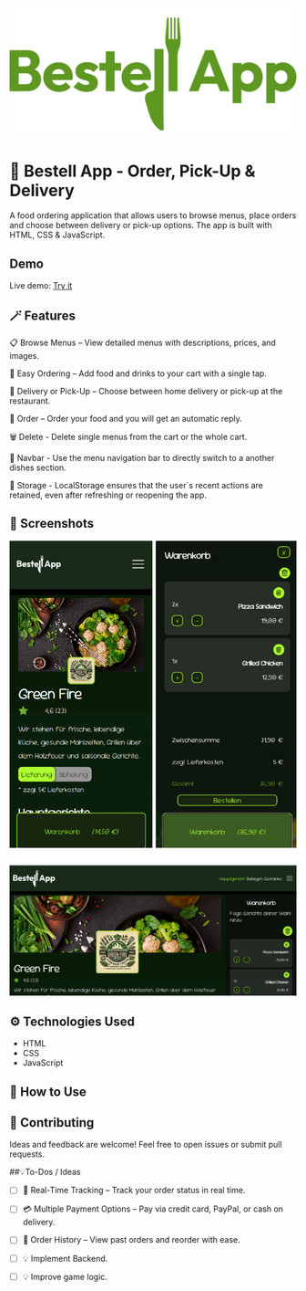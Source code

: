 ![Game Logo](./assets/logo/bestellapp-logo.PNG)

# 🥙 Bestell App - Order, Pick-Up & Delivery

A food ordering application that allows users to browse menus, place orders and choose between delivery or pick-up options. The app is built with HTML, CSS & JavaScript.

## Demo

Live demo: [Try it](https://michelle-bit-web.github.io/bestell-app)

## 🪄 Features

📋 Browse Menus – View detailed menus with descriptions, prices, and images.

🛒 Easy Ordering – Add food and drinks to your cart with a single tap.

🚗 Delivery or Pick-Up – Choose between home delivery or pick-up at the restaurant.

📨 Order – Order your food and you will get an automatic reply.

🗑️ Delete - Delete single menus from the cart or the whole cart.

🔎 Navbar - Use the menu navigation bar to directly switch to a another dishes section.

🧠 Storage - LocalStorage ensures that the user´s recent actions are retained, even after refreshing or reopening the app. 

## 📸 Screenshots

![App Board](./assets/img/preview-mobile.png)
![App Board](./assets/img/preview-desktop.png)

## ⚙️ Technologies Used

- HTML
- CSS
- JavaScript

## 🫳 How to Use



## 🤝 Contributing

Ideas and feedback are welcome! Feel free to open issues or submit pull requests.

##💡To-Dos / Ideas

- [ ] 📍 Real-Time Tracking – Track your order status in real time.

- [ ] 💳 Multiple Payment Options – Pay via credit card, PayPal, or cash on delivery.

- [ ] 🧾 Order History – View past orders and reorder with ease.

- [ ] 💡 Implement Backend.

- [ ] 💡 Improve game logic.
   


